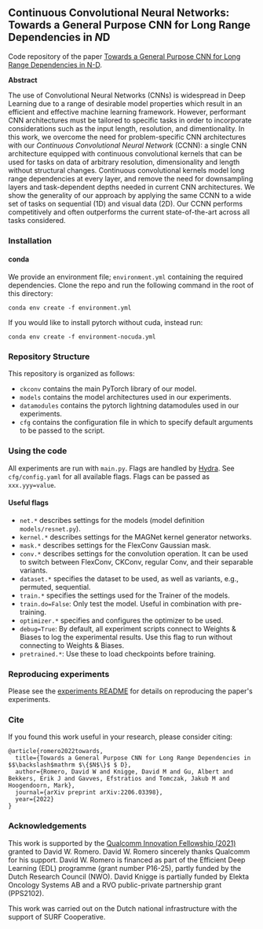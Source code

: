 ## Continuous Convolutional Neural Networks: Towards a General Purpose CNN for Long Range Dependencies in $N$D

Code repository of the paper [Towards a General Purpose CNN for Long Range Dependencies in N-D](https://arxiv.org/abs/2206.03398).

**Abstract**

The use of Convolutional Neural Networks (CNNs) is widespread in Deep Learning due to a range of desirable model properties which 
result in an efficient and effective machine learning framework. However, performant CNN architectures must be tailored to specific
tasks in order to incorporate considerations such as the input length, resolution, and dimentionality. In this work, we overcome 
the need for problem-specific CNN architectures with our *Continuous Convolutional Neural Network* (CCNN): a single CNN architecture 
equipped with continuous convolutional kernels that can be used for tasks on data of arbitrary resolution, dimensionality and length
without structural changes. Continuous convolutional kernels model long range dependencies at every layer, and remove the need for
downsampling layers and task-dependent depths needed in current CNN architectures. We show the generality of our approach by applying
the same CCNN to a wide set of tasks on sequential (1$\mathrm{D}$) and visual data (2$\mathrm{D}$). Our CCNN performs competitively
and often outperforms the current state-of-the-art across all tasks considered.

### Installation

#### conda
We provide an environment file; ``environment.yml`` containing the required dependencies. Clone the repo and run the following command in the root of this directory:
```
conda env create -f environment.yml
```
If you would like to install pytorch without cuda, instead run:
```
conda env create -f environment-nocuda.yml
```

### Repository Structure
This repository is organized as follows:
- ``ckconv`` contains the main PyTorch library of our model.
- ``models`` contains the model architectures used in our experiments.
- ``datamodules`` contains the pytorch lightning datamodules used in our experiments.
- ``cfg`` contains the configuration file in which to specify default arguments to be passed to the script.

### Using the code

All experiments are run with `main.py`. Flags are handled by [Hydra](https://hydra.cc/docs/intro).
See `cfg/config.yaml` for all available flags. Flags can be passed as `xxx.yyy=value`.

#### Useful flags

- `net.*` describes settings for the models (model definition `models/resnet.py`).
- `kernel.*` describes settings for the MAGNet kernel generator networks.
- `mask.*` describes settings for the FlexConv Gaussian mask.
- `conv.*` describes settings for the convolution operation. It can be used to switch between FlexConv, CKConv, regular Conv, and their separable variants.
- `dataset.*` specifies the dataset to be used, as well as variants, e.g., permuted, sequential.
- `train.*` specifies the settings used for the Trainer of the models.
- `train.do=False`: Only test the model. Useful in combination with pre-training.
- `optimizer.*` specifies and configures the optimizer to be used.
- `debug=True`: By default, all experiment scripts connect to Weights & Biases to log the experimental results. Use this flag to run without connecting to Weights & Biases.
- `pretrained.*`: Use these to load checkpoints before training.

### Reproducing experiments
Please see the [experiments README](/experiments/README.md) for details on reproducing the paper's experiments.

### Cite
If you found this work useful in your research, please consider citing:

```
@article{romero2022towards,
  title={Towards a General Purpose CNN for Long Range Dependencies in $$\backslash$mathrm $\{$N$\}$ $ D},
  author={Romero, David W and Knigge, David M and Gu, Albert and Bekkers, Erik J and Gavves, Efstratios and Tomczak, Jakub M and Hoogendoorn, Mark},
  journal={arXiv preprint arXiv:2206.03398},
  year={2022}
}
```

### Acknowledgements

This work is supported by the [Qualcomm Innovation Fellowship (2021)](https://www.qualcomm.com/research/research/university-relations/innovation-fellowship/2021-europe) 
granted to David W. Romero. David W. Romero sincerely thanks Qualcomm for his support. David W. Romero is financed as part of the
Efficient Deep Learning (EDL) programme (grant number P16-25), partly funded by the Dutch Research Council (NWO). David Knigge is 
partially funded by Elekta Oncology Systems AB and a RVO public-private partnership grant (PPS2102).

This work was carried out on the Dutch national infrastructure with the support of SURF Cooperative.

